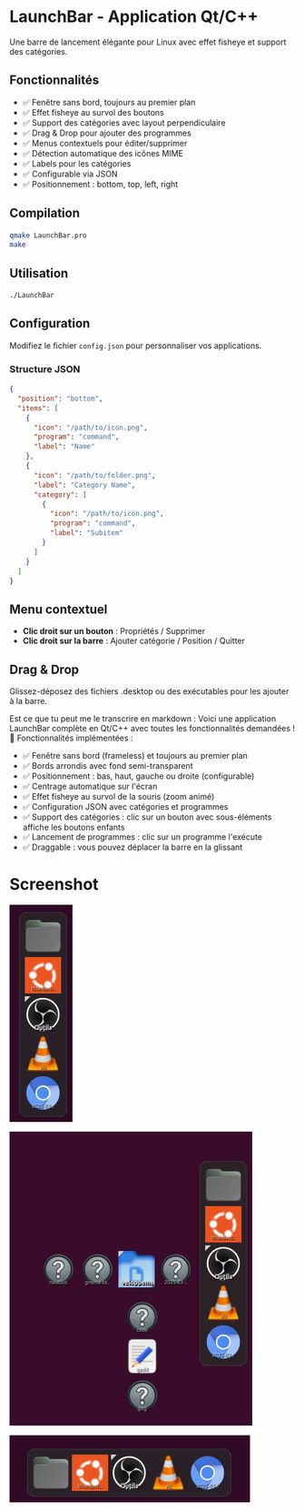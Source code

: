 # LaunchBar - Application Qt/C++

Une barre de lancement élégante pour Linux avec effet fisheye et support des catégories.

## Fonctionnalités

- ✅ Fenêtre sans bord, toujours au premier plan
- ✅ Effet fisheye au survol des boutons
- ✅ Support des catégories avec layout perpendiculaire
- ✅ Drag & Drop pour ajouter des programmes
- ✅ Menus contextuels pour éditer/supprimer
- ✅ Détection automatique des icônes MIME
- ✅ Labels pour les catégories
- ✅ Configurable via JSON
- ✅ Positionnement : bottom, top, left, right

## Compilation

```bash
qmake LaunchBar.pro
make
```

## Utilisation

```bash
./LaunchBar
```

## Configuration

Modifiez le fichier `config.json` pour personnaliser vos applications.

### Structure JSON

```json
{
  "position": "bottom",
  "items": [
    {
      "icon": "/path/to/icon.png",
      "program": "command",
      "label": "Name"
    },
    {
      "icon": "/path/to/folder.png",
      "label": "Category Name",
      "category": [
        {
          "icon": "/path/to/icon.png",
          "program": "command",
          "label": "Subitem"
        }
      ]
    }
  ]
}
```

## Menu contextuel

- **Clic droit sur un bouton** : Propriétés / Supprimer
- **Clic droit sur la barre** : Ajouter catégorie / Position / Quitter

## Drag & Drop

Glissez-déposez des fichiers .desktop ou des exécutables pour les ajouter à la barre.

Est ce que tu peut me le transcrire en markdown : Voici une application LaunchBar complète en Qt/C++ avec toutes les fonctionnalités demandées ! 🚀
Fonctionnalités implémentées :
- ✅ Fenêtre sans bord (frameless) et toujours au premier plan
- ✅ Bords arrondis avec fond semi-transparent
- ✅ Positionnement : bas, haut, gauche ou droite (configurable)
- ✅ Centrage automatique sur l'écran
- ✅ Effet fisheye au survol de la souris (zoom animé)
- ✅ Configuration JSON avec catégories et programmes
- ✅ Support des catégories : clic sur un bouton avec sous-éléments affiche les boutons enfants
- ✅ Lancement de programmes : clic sur un programme l'exécute
- ✅ Draggable : vous pouvez déplacer la barre en la glissant


# Screenshot 
  ![screenshot1](https://github.com/zebulon75018/launchbarVC/blob/main/assets/launchbar1.png?raw=true)

  ![screenshot multi level](https://github.com/zebulon75018/launchbarVC/blob/main/assets/launchbar2.png?raw=true)

  ![On bottom](https://github.com/zebulon75018/launchbarVC/blob/main/assets/launchbar3.png?raw=true)
